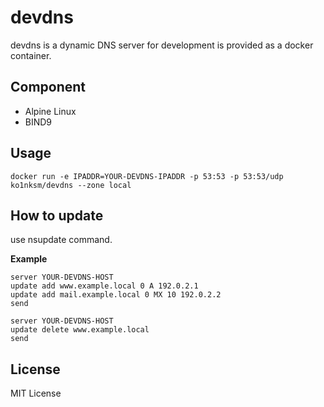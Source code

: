 # devdns

devdns is a dynamic DNS server for development is provided as a docker container.

## Component

* Alpine Linux
* BIND9

## Usage

```
docker run -e IPADDR=YOUR-DEVDNS-IPADDR -p 53:53 -p 53:53/udp ko1nksm/devdns --zone local
```

## How to update

use nsupdate command.

**Example**

```
server YOUR-DEVDNS-HOST
update add www.example.local 0 A 192.0.2.1
update add mail.example.local 0 MX 10 192.0.2.2
send
```

```
server YOUR-DEVDNS-HOST
update delete www.example.local
send
```

## License

MIT License
